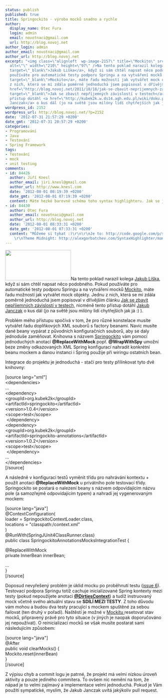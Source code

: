 ```yaml
---
status: publish
published: true
title: Springockito - výroba mocků snadno a rychle
author:
  display_name: Otec Fura
  login: admin
  email: novotnaci@gmail.com
  url: http://blog.novoj.net
author_login: admin
author_email: novotnaci@gmail.com
author_url: http://blog.novoj.net
excerpt: "<img class=\"alignleft  wp-image-2157\" title=\"Mockito\" src=\"http://blog.novoj.net/binary/2012/07/logo-300x139.jpg\"
  alt=\"\" width=\"210\" height=\"97\" />Na tento poklad narazil kolega <a href=\"http://www.linkedin.com/in/jakubliska\"
  target=\"_blank\">Jakub Liška</a>, když si sám chtěl napsat něco podobného. Pokud
  používáte pro automatické testy podporu Springu a na vytváření mocků <a href=\"http://code.google.com/p/mockito/\"
  target=\"_blank\">Mockito</a>, máte řadu možností jak vytvářet mock objekty. Jednu
  z nich, která se mi zdála poměrně jednoduchá jsem popisoval v dřívějším článku <a
  href=\"http://blog.novoj.net/2011/10/18/jak-se-zbavit-neprijemnych-zavislosti-v-testech/\"
  target=\"_blank\">Jak se zbavit nepříjemných závislostí v testech</a>, nicméně tento
  přístup dotáhl <a href=\"http://kubek2k.w.ds14.agh.edu.pl/wiki/doku.php\" target=\"_blank\">Jakub
  Janczak</a> o kus dál (jo na světě jsou milóny lidí chytřejších jak já :) ).\r\n\r\n"
wordpress_id: 2152
wordpress_url: http://blog.novoj.net/?p=2152
date: '2012-07-31 21:57:29 +0200'
date_gmt: '2012-07-31 20:57:29 +0200'
categories:
- Programování
- Java
- Testování
- Spring Framework
tags:
- Testování
- mock
- unit testing
comments:
- id: 84426
  author: Jiří Knesl
  author_email: jiri.knesl@gmail.com
  author_url: http://www.knesl.com
  date: '2012-08-01 08:19:39 +0200'
  date_gmt: '2012-08-01 07:19:39 +0200'
  content: Máte hezké barevné schéma toho syntax highlighteru. Jak se jmenuje?
- id: 84430
  author: Otec Fura
  author_email: novotnaci@gmail.com
  author_url: http://blog.novoj.net
  date: '2012-08-01 08:33:31 +0200'
  date_gmt: '2012-08-01 07:33:31 +0200'
  content: "Můžeme si tykat :)\r\n\r\nJe to: http://code.google.com/p/syntaxhighlighter/
    \r\nTheme Midnight: http://alexgorbatchev.com/SyntaxHighlighter/manual/themes/midnight.html"
---
```

<p><img class="alignleft  wp-image-2157" title="Mockito" src="http://blog.novoj.net/binary/2012/07/logo-300x139.jpg" alt="" width="210" height="97" />Na tento poklad narazil kolega <a href="http://www.linkedin.com/in/jakubliska" target="_blank">Jakub Liška</a>, když si sám chtěl napsat něco podobného. Pokud používáte pro automatické testy podporu Springu a na vytváření mocků <a href="http://code.google.com/p/mockito/" target="_blank">Mockito</a>, máte řadu možností jak vytvářet mock objekty. Jednu z nich, která se mi zdála poměrně jednoduchá jsem popisoval v dřívějším článku <a href="http://blog.novoj.net/2011/10/18/jak-se-zbavit-neprijemnych-zavislosti-v-testech/" target="_blank">Jak se zbavit nepříjemných závislostí v testech</a>, nicméně tento přístup dotáhl <a href="http://kubek2k.w.ds14.agh.edu.pl/wiki/doku.php" target="_blank">Jakub Janczak</a> o kus dál (jo na světě jsou milóny lidí chytřejších jak já :) ).</p>
<p><a id="more"></a><a id="more-2152"></a></p>
<p>Problém mého přístupu spočívá v tom, že pro různé konstelace musíte vytvářet řadu doplňkových XML souborů s factory beanami. Navíc musíte dané beany vypárat z původních konfiguračních souborů, aby se daly jednoduše zaměňovat. Knihovna s názvem <a href="https://bitbucket.org/kubek2k/springockito/wiki/springockito-annotations" target="_blank">Springockito</a> vám pomocí jednoduchých anotací <strong>@ReplaceWithMock</strong> popř. <strong>@WrapWithSpy</strong> umožní beze změny odkazovaných XML Spring konfigurací nahradit konkrétní beanu mockem a danou instanci i Spring použije při wiringu ostatních bean.</p>
<p>Integrace do projektu je jednoduchá - stačí pro testy přilinkovat tyto dvě knihovny:</p>
<p>[source lang="xml"]<br />
&lt;dependencies&gt;<br />
     ...<br />
     &lt;dependency&gt;<br />
       &lt;groupId&gt;org.kubek2k&lt;/groupId&gt;<br />
       &lt;artifactId&gt;springockito&lt;/artifactId&gt;<br />
       &lt;version&gt;1.0.4&lt;/version&gt;<br />
       &lt;scope&gt;test&lt;/scope&gt;<br />
     &lt;/dependency&gt;<br />
     &lt;dependency&gt;<br />
       &lt;groupId&gt;org.kubek2k&lt;/groupId&gt;<br />
       &lt;artifactId&gt;springockito-annotations&lt;/artifactId&gt;<br />
       &lt;version&gt;1.0.2&lt;/version&gt;<br />
       &lt;scope&gt;test&lt;/scope&gt;<br />
     &lt;/dependency&gt;<br />
     ...<br />
&lt;/dependencies&gt;<br />
[/source]</p>
<p>A následně v konfiguraci testů vyměnit třídu pro nahrávání kontextu + použít anotaci <strong>@ReplaceWithMock</strong> u privátního pole testovací třídy. Springockito se postará o nalezení beany s názvem odpovídajícím názvu pole (a samozřejmě odpovídajícím typem) a nahradí jej vygenerovaným mockem:</p>
<p>[source lang="java"]<br />
@ContextConfiguration(<br />
   loader = SpringockitoContextLoader.class,<br />
   locations = &quot;classpath:/context.xml&quot;<br />
)<br />
@RunWith(SpringJUnit4ClassRunner.class)<br />
public class SpringockitoAnnotationsMocksIntegrationTest {</p>
<p>   @ReplaceWithMock<br />
   private InnerBean innerBean;</p>
<p>   ...<br />
}<br />
[/source]</p>
<p>Doposud nevyřešený problém je úklid mocku po proběhnutí testu (<a href="https://bitbucket.org/kubek2k/springockito/issue/6/ability-to-reinitialize-reset-all-mockito" target="_blank">issue 6</a>). Testovací podpora Springu totiž cachuje inicializované Spring kontexty mezi testy (pokud nepoužijete anotaci <strong><a href="http://static.springsource.org/spring/docs/3.0.x/javadoc-api/org/springframework/test/annotation/DirtiesContext.html" target="_blank">@DirtiesContext</a></strong>) a tudíž instruovaný mock včetně svého aktuální stavu se <strong>SDÍLÍ MEZI TESTY</strong>. Z toho důvodu vám mohou a budou dva testy pracující s mockem spuštěné za sebou failovat (ten druhý v pořadí). Naštěstí je možné v <a href="http://docs.mockito.googlecode.com/hg/org/mockito/Mockito.html#17" target="_blank">Mockitu </a>resetovat stav mocků, připravený právě pro tyto situace (v jiných je naopak doporučováno jej nepoužívat). O reinicializaci mocků se však musíte postarat sami následujícím způsobem:</p>
<p>[source lang="java"]<br />
@After<br />
public void clearMocks() {<br />
   Mockito.reset(innerBean)<br />
}<br />
[/source]</p>
<p>Z výpisu chyb a commit logu je patrné, že projekt má velmi nízkou úroveň aktivity a pouze jediného commitera. To ovšem nic nemění na tom, že nápad je to velmi zajímavý a implementace velmi jednoduchá. Pokud je Vám použití sympatické, myslím, že Jakub Janczak uvítá jakýkoliv pull request.</p>

